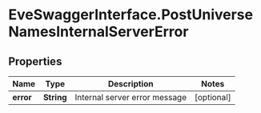 # EveSwaggerInterface.PostUniverseNamesInternalServerError

## Properties
Name | Type | Description | Notes
------------ | ------------- | ------------- | -------------
**error** | **String** | Internal server error message | [optional] 


